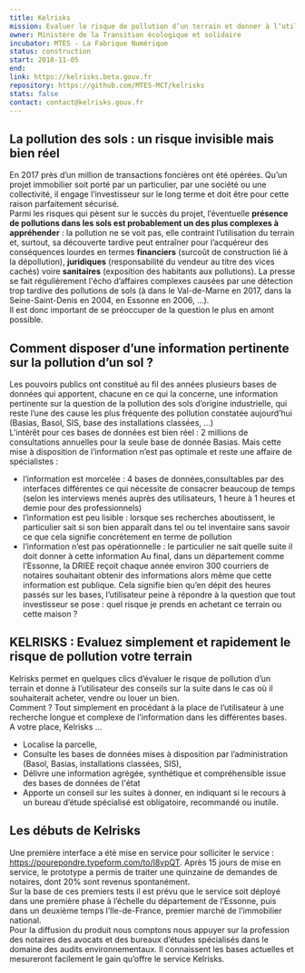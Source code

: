 ```yaml
---
title: Kelrisks
mission: Evaluer le risque de pollution d’un terrain et donner à l’utilisateur des conseils sur la suite dans le cas où il souhaiterait acheter, vendre ou louer un bien.
owner: Ministère de la Transition écologique et solidaire
incubator: MTES - La Fabrique Numérique
status: construction
start: 2018-11-05
end: 
link: https://kelrisks.beta.gouv.fr
repository: https://github.com/MTES-MCT/kelrisks
stats: false
contact: contact@kelrisks.gouv.fr
---
```


## La pollution des sols : un risque invisible mais bien réel
En 2017 près d’un million de transactions foncières ont été opérées. Qu’un projet immobilier soit porté par un particulier, par une société ou une collectivité, il engage l’investisseur sur le long terme et doit être pour cette raison parfaitement sécurisé.  <br/>
Parmi les risques qui pèsent sur le succès du projet, l’éventuelle **présence de pollutions dans les sols est probablement un des plus complexes à appréhender** : la pollution ne se voit pas, elle contraint l’utilisation du terrain et, surtout, sa découverte tardive peut entraîner pour l’acquéreur des conséquences lourdes en termes **financiers** (surcoût de construction lié à la dépollution), **juridiques** (responsabilité du vendeur au titre des vices cachés) voire **sanitaires** (exposition des habitants aux pollutions). La presse se fait régulièrement l'écho d’affaires complexes causées par une détection trop tardive des pollutions de sols (à dans le Val-de-Marne en 2017, dans la Seine-Saint-Denis en 2004, en Essonne en 2006, ...).  <br/>
Il est donc important de se préoccuper de la question le plus en amont possible. 

## Comment disposer d’une information pertinente sur la pollution d’un sol ? 
Les pouvoirs publics ont constitué au fil des années plusieurs bases de données qui apportent, chacune en ce qui la concerne, une information pertinente sur la question de la pollution des sols d’origine industrielle, qui reste l’une des cause les plus fréquente des pollution constatée aujourd’hui (Basias, Basol, SIS, base des installations classées, …)  <br/>
L’intérêt pour ces bases de données est bien réel  : 2 millions de consultations annuelles pour la seule base de donnée Basias. 
Mais cette mise à disposition de l’information n’est pas optimale et reste une affaire de spécialistes :
* l’information est morcelée : 4 bases de données,consultables par des interfaces différentes ce qui  nécessite de consacrer beaucoup de temps (selon les interviews menés auprès des utilisateurs, 1 heure à 1 heures et demie pour des professionnels) 
* l’information est peu lisible : lorsque ses recherches aboutissent, le particulier sait si son bien apparaît dans tel ou tel inventaire sans savoir ce que cela signifie concrètement en terme de pollution
* l’information n’est pas opérationnelle : le particulier ne sait quelle suite il doit donner à cette information 
Au final, dans un département comme l’Essonne, la DRIEE reçoit chaque année environ 300 courriers de notaires souhaitant obtenir des informations alors même que cette information est publique. Cela signifie bien qu’en dépit des heures passés sur les bases, l’utilisateur  peine à répondre à la question que tout investisseur se pose : quel risque je prends en achetant ce terrain ou cette maison ? 

## KELRISKS : Evaluez simplement et rapidement le risque de pollution votre terrain
Kelrisks permet en quelques clics d’évaluer le risque de pollution d’un terrain et donne à l’utilisateur des conseils sur la suite dans le cas où il souhaiterait acheter, vendre ou louer un bien.  <br/>
Comment ? Tout simplement en procédant à la place de l’utilisateur à une recherche longue et complexe de l’information dans les différentes bases.  <br/>
A votre place, Kelrisks ...
* Localise la parcelle, 
* Consulte les bases de données mises à disposition par l’administration (Basol, Basias, installations classées, SIS), 
* Délivre une information agrégée, synthétique et compréhensible issue des bases de données de l'état
* Apporte un conseil sur les suites à donner, en indiquant si le recours à un bureau d’étude spécialisé est obligatoire, recommandé ou inutile.

## Les débuts de Kelrisks
Une première interface a été mise en service pour solliciter le service : https://pourepondre.typeform.com/to/l8vpQT.
Après 15 jours de mise en service,  le prototype a permis de traiter une quinzaine de demandes de notaires, dont 20% sont revenus spontanément.  <br/>
Sur la base de ces premiers tests il est prévu que le service soit déployé dans une première phase à l’échelle du département de l’Essonne, puis dans un deuxième temps l’Ile-de-France, premier marché de l’immobilier national.  <br/>
Pour la diffusion du produit nous comptons nous appuyer sur la profession des notaires des avocats et des bureaux d’études spécialisés dans le domaine des audits environnementaux. Il connaissent les bases actuelles et mesureront facilement le gain qu’offre le service Kelrisks.
